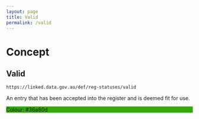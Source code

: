 ```yaml
---
layout: page
title: Valid
permalink: /valid
---
```

# Concept

## Valid

`https://linked.data.gov.au/def/reg-statuses/valid`

An entry that has been accepted into the register and is deemed fit for use.

<div style="background-color: #36a80d; display: block;">Colour: #36a80d</div>